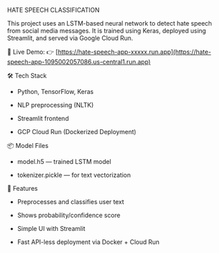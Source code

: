 HATE SPEECH CLASSIFICATION

This project uses an LSTM-based neural network to detect hate speech from social media messages. It is trained using Keras, deployed using Streamlit, and served via Google Cloud Run.



🔗 Live Demo:
👉 [https://hate-speech-app-xxxxx.run.app](https://hate-speech-app-1095002057086.us-central1.run.app)


🛠️ Tech Stack
- Python, TensorFlow, Keras

- NLP preprocessing (NLTK)

- Streamlit frontend

- GCP Cloud Run (Dockerized Deployment)


📦 Model Files
- model.h5 — trained LSTM model

- tokenizer.pickle — for text vectorization


🚀 Features
- Preprocesses and classifies user text

- Shows probability/confidence score

- Simple UI with Streamlit

- Fast API-less deployment via Docker + Cloud Run
